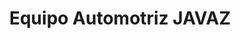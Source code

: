 ---
title: "Equipo Automotriz JAVAZ"
url: /ciudad-de-mexico/equipo-automotriz-javaz/
shop: Autoteile
---